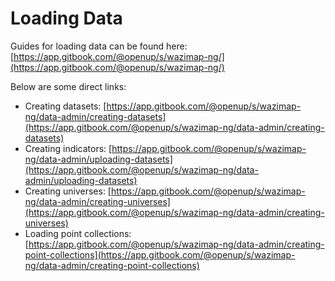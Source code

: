 # Loading Data

Guides for loading data can be found here:  [https://app.gitbook.com/@openup/s/wazimap-ng/](https://app.gitbook.com/@openup/s/wazimap-ng/)

Below are some direct links:

* Creating datasets: [https://app.gitbook.com/@openup/s/wazimap-ng/data-admin/creating-datasets](https://app.gitbook.com/@openup/s/wazimap-ng/data-admin/creating-datasets)
* Creating indicators: [https://app.gitbook.com/@openup/s/wazimap-ng/data-admin/uploading-datasets](https://app.gitbook.com/@openup/s/wazimap-ng/data-admin/uploading-datasets)
* Creating universes: [https://app.gitbook.com/@openup/s/wazimap-ng/data-admin/creating-universes](https://app.gitbook.com/@openup/s/wazimap-ng/data-admin/creating-universes)
* Loading point collections: [https://app.gitbook.com/@openup/s/wazimap-ng/data-admin/creating-point-collections](https://app.gitbook.com/@openup/s/wazimap-ng/data-admin/creating-point-collections)

